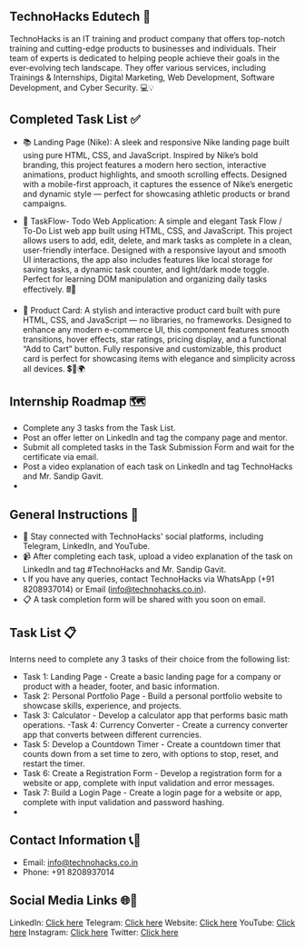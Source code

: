 ## TechnoHacks Edutech 🚀
TechnoHacks is an IT training and product company that offers top-notch training and cutting-edge products to businesses and individuals. Their team of experts is dedicated to helping people achieve their goals in the ever-evolving tech landscape. They offer various services, including Trainings & Internships, Digital Marketing, Web Development, Software Development, and Cyber Security. 💻💡

## Completed Task List ✅

- 📚 Landing Page (Nike): 
A sleek and responsive Nike landing page built using pure HTML, CSS, and JavaScript. Inspired by Nike’s bold branding, this project features a modern hero section, interactive animations, product highlights, and smooth scrolling effects. Designed with a mobile-first approach, it captures the essence of Nike’s energetic and dynamic style — perfect for showcasing athletic products or brand campaigns.

- 🧮 TaskFlow- Todo Web Application: 
A simple and elegant Task Flow / To-Do List web app built using HTML, CSS, and JavaScript. This project allows users to add, edit, delete, and mark tasks as complete in a clean, user-friendly interface. Designed with a responsive layout and smooth UI interactions, the app also includes features like local storage for saving tasks, a dynamic task counter, and light/dark mode toggle. Perfect for learning DOM manipulation and organizing daily tasks effectively. 🖩🔢

- 💱 Product Card: 
A stylish and interactive product card built with pure HTML, CSS, and JavaScript — no libraries, no frameworks. Designed to enhance any modern e-commerce UI, this component features smooth transitions, hover effects, star ratings, pricing display, and a functional “Add to Cart” button. Fully responsive and customizable, this product card is perfect for showcasing items with elegance and simplicity across all devices. 💲🔄🌍

## Internship Roadmap 🗺️

- Complete any 3 tasks from the Task List.
- Post an offer letter on LinkedIn and tag the company page and mentor.
- Submit all completed tasks in the Task Submission Form and wait for the certificate via email.
- Post a video explanation of each task on LinkedIn and tag TechnoHacks and Mr. Sandip Gavit.
- 
## General Instructions 📝

- 🔗 Stay connected with TechnoHacks' social platforms, including Telegram, LinkedIn, and YouTube.
- 📹 After completing each task, upload a video explanation of the task on LinkedIn and tag #TechnoHacks and Mr. Sandip Gavit.
- 📞 If you have any queries, contact TechnoHacks via WhatsApp (+91 8208937014) or Email (info@technohacks.co.in).
- 📋 A task completion form will be shared with you soon on email.

## Task List 📋

Interns need to complete any 3 tasks of their choice from the following list:

- Task 1: Landing Page - Create a basic landing page for a company or product with a header, footer, and basic information.
- Task 2: Personal Portfolio Page - Build a personal portfolio website to showcase skills, experience, and projects.
- Task 3: Calculator - Develop a calculator app that performs basic math operations.
 -Task 4: Currency Converter - Create a currency converter app that converts between different currencies.
- Task 5: Develop a Countdown Timer - Create a countdown timer that counts down from a set time to zero, with options to stop, reset, and restart the timer.
- Task 6: Create a Registration Form - Develop a registration form for a website or app, complete with input validation and error messages.
- Task 7: Build a Login Page - Create a login page for a website or app, complete with input validation and password hashing.
- 
## Contact Information 📞📧

- Email: info@technohacks.co.in
- Phone: +91 8208937014
  
## Social Media Links 🌐📱

LinkedIn: [Click here](https://www.linkedin.com/company/technohacks-edutech/)
Telegram: [Click here](https://telegram.me/TechnoHacksofficial)
Website: [Click here](https://technohacks.co.in/)
YouTube: [Click here](https://www.youtube.com/channel/UCwuh25VS9J9ApJ7Yomw_Lqw)
Instagram: [Click here](https://www.instagram.com/technohacks.co.in/)
Twitter: [Click here](https://twitter.com/technohacksedu)
